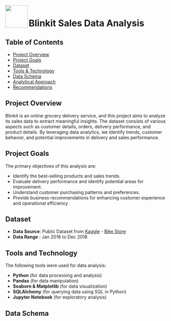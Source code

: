 
<img align="left" width = "70" src="https://cdn.pnggallery.com/wp-content/uploads/blinkit-logo-01.png"/>

# Blinkit Sales Data Analysis

## Table of Contents
- [Project Overview](#project-overview)
- [Project Goals](#project-goals)
- [Dataset](#dataset)
- [Tools & Technology](#tools-and-technology)
- [Data Schema](#data-schema)
- [Analytical Approach](#analytical-approach)
- [Recommendations](#business-recommendations)

## Project Overview
Blinkit is an online grocery delivery service, and this project aims to analyze its sales data to extract meaningful insights. The dataset consists of various aspects such as customer details, orders, delivery performance, and product details. By leveraging data analytics, we identify trends, customer behavior, and potential improvements in delivery and sales performance.

## Project Goals
The primary objectives of this analysis are:

- Identify the best-selling products and sales trends.
- Evaluate delivery performance and identify potential areas for improvement.
- Understand customer purchasing patterns and preferences.
- Provide business recommendations for enhancing customer experience and operational efficiency

## Dataset
- **Data Source**: Public Dataset from <a href="https://www.kaggle.com/datasets/akxiit/blinkit-sales-dataset/data?select=blinkit_delivery_performance.csv">Kaggle</a>
           - <a href="https://github.com/PallaviSharma04/Bike-Store-Data-Analysis-SQL-Project/tree/main/Bike%20Store%20Data">Bike Store </a>
- **Data Range** : Jan 2016 to Dec 2018

## Tools and Technology
The following tools were used for data analysis:
- **Python** (for data processing and analysis)
- **Pandas** (for data manipulation)
- **Seaborn & Matplotlib** (for data visualization)
- **SQLAlchemy** (for querying data using SQL in Python)
- **Jupyter Notebook** (for exploratory analysis)




## Data Schema
